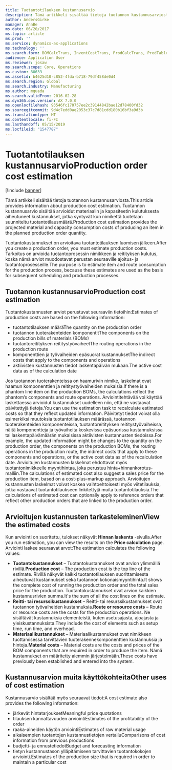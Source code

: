 ```yaml
---
title: Tuotantotilauksen kustannusarvio
description: Tämä artikkeli sisältää tietoja tuotannon kustannusarviosta. Tuotannon kustannusarvio sisältää arvioidut materiaalin ja kapasiteetin kulutuksesta aiheutuneet kustannukset, jotka syntyvät kun nimikettä tuotetaan suunniteltu tuotantotilausmäärä.
author: AndersGirke
manager: AnnBe
ms.date: 06/20/2017
ms.topic: article
ms.prod: ''
ms.service: dynamics-ax-applications
ms.technology: ''
ms.search.form: BOMCalcTrans, InventCostTrans, ProdCalcTrans, ProdTableJour, ProdTableListPage
audience: Application User
ms.reviewer: josaw
ms.search.scope: Core, Operations
ms.custom: 80633
ms.assetid: b4625d10-c852-4fda-b718-79df458de0d4
ms.search.region: Global
ms.search.industry: Manufacturing
ms.author: mguada
ms.search.validFrom: 2016-02-28
ms.dyn365.ops.version: AX 7.0.0
ms.openlocfilehash: 93546fc170757ee2c39144842bae12d78400fd32
ms.sourcegitcommit: 9d4c7edd0ae2053c37c7d81cdd180b16bf3a9d3b
ms.translationtype: HT
ms.contentlocale: fi-FI
ms.lasthandoff: 05/15/2019
ms.locfileid: "1547787"
---
```

# <a name="production-order-cost-estimation"></a><span data-ttu-id="4a131-104">Tuotantotilauksen kustannusarvio</span><span class="sxs-lookup"><span data-stu-id="4a131-104">Production order cost estimation</span></span>

[!include [banner](../includes/banner.md)]

<span data-ttu-id="4a131-105">Tämä artikkeli sisältää tietoja tuotannon kustannusarviosta.</span><span class="sxs-lookup"><span data-stu-id="4a131-105">This article provides information about production cost estimation.</span></span> <span data-ttu-id="4a131-106">Tuotannon kustannusarvio sisältää arvioidut materiaalin ja kapasiteetin kulutuksesta aiheutuneet kustannukset, jotka syntyvät kun nimikettä tuotetaan suunniteltu tuotantotilausmäärä.</span><span class="sxs-lookup"><span data-stu-id="4a131-106">Production cost estimation provides the projected material and capacity consumption costs of producing an item in the planned production order quantity.</span></span> 

<span data-ttu-id="4a131-107">Tuotantokustannukset on arvioitava tuotantotilauksen luomisen jälkeen.</span><span class="sxs-lookup"><span data-stu-id="4a131-107">After you create a production order, you must estimate production costs.</span></span> <span data-ttu-id="4a131-108">Tarkoitus on arvioida tuotantoprosessin nimikkeen ja reitityksen kulutus, koska nämä arviot muodostavat perustan seuraaville ajoitus- ja tuotantoprosesseille.</span><span class="sxs-lookup"><span data-stu-id="4a131-108">The purpose is to estimate item and route consumption for the production process, because these estimates are used as the basis for subsequent scheduling and production processes.</span></span>

## <a name="production-cost-estimation"></a><span data-ttu-id="4a131-109">Tuotannon kustannusarvio</span><span class="sxs-lookup"><span data-stu-id="4a131-109">Production cost estimation</span></span>
<span data-ttu-id="4a131-110">Tuotantokustannusten arviot perustuvat seuraaviin tietoihin:</span><span class="sxs-lookup"><span data-stu-id="4a131-110">Estimates of production costs are based on the following information:</span></span>

-   <span data-ttu-id="4a131-111">tuotantotilauksen määrä</span><span class="sxs-lookup"><span data-stu-id="4a131-111">The quantity on the production order</span></span>
-   <span data-ttu-id="4a131-112">tuotannon tuoterakenteiden komponentit</span><span class="sxs-lookup"><span data-stu-id="4a131-112">The components on the production bills of materials (BOMs)</span></span>
-   <span data-ttu-id="4a131-113">tuotantoreitityksen reititystyövaiheet</span><span class="sxs-lookup"><span data-stu-id="4a131-113">The routing operations in the production route</span></span>
-   <span data-ttu-id="4a131-114">komponenttien ja työvaiheiden epäsuorat kustannukset</span><span class="sxs-lookup"><span data-stu-id="4a131-114">The indirect costs that apply to the components and operations</span></span>
-   <span data-ttu-id="4a131-115">aktiivisten kustannusten tiedot laskentapäivän mukaan.</span><span class="sxs-lookup"><span data-stu-id="4a131-115">The active cost data as of the calculation date</span></span>

<span data-ttu-id="4a131-116">Jos tuotannon tuoterakenteissa on haamurivin nimike, laskelmat ovat haamun komponenttien ja reititystyövaiheiden mukaisia.</span><span class="sxs-lookup"><span data-stu-id="4a131-116">If there is a phantom line item on the production BOMs, the calculations reflect the phantom’s components and route operations.</span></span> <span data-ttu-id="4a131-117">Arviointitehtävää voi käyttää laskettaessa arvioidut kustannukset uudelleen niin, että ne vastaavat päivitettyjä tietoja.</span><span class="sxs-lookup"><span data-stu-id="4a131-117">You can use the estimation task to recalculate estimated costs so that they reflect updated information.</span></span> <span data-ttu-id="4a131-118">Päivitetyt tiedot voivat olla esimerkiksi muutoksia tuotantotilauksen määrässä, tuotannon tuoterakenteiden komponenteissa, tuotantoreitityksen reititystyövaiheissa, näitä komponentteja ja työvaiheita koskevissa epäsuorissa kustannuksissa tai laskentapäivämäärän mukaisissa aktiivisten kustannusten tiedoissa.</span><span class="sxs-lookup"><span data-stu-id="4a131-118">For example, the updated information might be changes to the quantity on the production order, the components on the production BOMs, the routing operations in the production route, the indirect costs that apply to these components and operations, or the active cost data as of the recalculation date.</span></span> <span data-ttu-id="4a131-119">Arvioitujen kustannusten laskelmat ehdottavat myös tuotantonimikkeelle myyntihintaa, joka perustuu hinta+hinnankorotus-malliin.</span><span class="sxs-lookup"><span data-stu-id="4a131-119">The calculations of estimated cost also suggest a sales price for the production item, based on a cost-plus-markup approach.</span></span> <span data-ttu-id="4a131-120">Arvioitujen kustannusten laskelmat voivat koskea vaihtoehtoisesti myös viitetilauksia, jotka vastaavat tuotantotilaukseen linkitettyjä muita tuotantotilauksia.</span><span class="sxs-lookup"><span data-stu-id="4a131-120">The calculations of estimated cost can optionally apply to reference orders that reflect other production orders that are linked to the production order.</span></span>

## <a name="view-the-estimated-costs"></a><span data-ttu-id="4a131-121">Arvioitujen kustannusten tarkasteleminen</span><span class="sxs-lookup"><span data-stu-id="4a131-121">View the estimated costs</span></span>
<span data-ttu-id="4a131-122">Kun arviointi on suoritettu, tulokset näkyvät **Hinnan laskenta** -sivulla.</span><span class="sxs-lookup"><span data-stu-id="4a131-122">After you run estimation, you can view the results on the **Price calculation** page.</span></span> <span data-ttu-id="4a131-123">Arviointi laskee seuraavat arvot:</span><span class="sxs-lookup"><span data-stu-id="4a131-123">The estimation calculates the following values:</span></span>

-   <span data-ttu-id="4a131-124">**Tuotantokustannukset** – Tuotantokustannukset ovat arvion ylimmällä rivillä.</span><span class="sxs-lookup"><span data-stu-id="4a131-124">**Production cost** – The production cost is the top line of the estimate.</span></span> <span data-ttu-id="4a131-125">Rivillä näkyvät kaikki tuotantotilauksen suorittamisesta aiheutuvat kustannukset sekä tuotannon kokonaismyyntihinta.</span><span class="sxs-lookup"><span data-stu-id="4a131-125">It shows the complete cost of running the production order and the total sales price for the production.</span></span> <span data-ttu-id="4a131-126">Tuotantokustannukset ovat arvion kaikkien kustannusrivien summa.</span><span class="sxs-lookup"><span data-stu-id="4a131-126">It's the sum of all the cost lines on the estimate.</span></span>
-   <span data-ttu-id="4a131-127">**Reitti- tai resurssikustannukset** – Reitti- tai resurssikustannukset ovat tuotannon työvaiheiden kustannuksia.</span><span class="sxs-lookup"><span data-stu-id="4a131-127">**Route or resource costs** – Route or resource costs are the costs for the production operations.</span></span> <span data-ttu-id="4a131-128">Ne sisältävät kustannuksia elementeistä, kuten asetusajasta, ajoajasta ja yleiskustannuksista.</span><span class="sxs-lookup"><span data-stu-id="4a131-128">They include the cost of elements such as setup time, run time, and overhead.</span></span>
-   <span data-ttu-id="4a131-129">**Materiaalikustannukset** – Materiaalikustannukset ovat nimikkeen tuottamisessa tarvittavien tuoterakennekomponenttien kustannuksia ja hintoja.</span><span class="sxs-lookup"><span data-stu-id="4a131-129">**Material costs** – Material costs are the costs and prices of the BOM components that are required in order to produce the item.</span></span> <span data-ttu-id="4a131-130">Nämä kustannukset on määritetty aiemmin järjestelmään.</span><span class="sxs-lookup"><span data-stu-id="4a131-130">These costs have previously been established and entered into the system.</span></span>

## <a name="other-uses-of-cost-estimation"></a><span data-ttu-id="4a131-131">Kustannusarvion muita käyttökohteita</span><span class="sxs-lookup"><span data-stu-id="4a131-131">Other uses of cost estimation</span></span>
<span data-ttu-id="4a131-132">Kustannusarvio sisältää myös seuraavat tiedot:</span><span class="sxs-lookup"><span data-stu-id="4a131-132">A cost estimate also provides the following information:</span></span>

-   <span data-ttu-id="4a131-133">järkevät hintatarjoukset</span><span class="sxs-lookup"><span data-stu-id="4a131-133">Meaningful price quotations</span></span>
-   <span data-ttu-id="4a131-134">tilauksen kannattavuuden arviointi</span><span class="sxs-lookup"><span data-stu-id="4a131-134">Estimates of the profitability of the order</span></span>
-   <span data-ttu-id="4a131-135">raaka-aineiden käytön arviointi</span><span class="sxs-lookup"><span data-stu-id="4a131-135">Estimates of raw material usage</span></span>
-   <span data-ttu-id="4a131-136">aikaisempien tuotantojen kustannustietojen vertailu</span><span class="sxs-lookup"><span data-stu-id="4a131-136">Comparisons of cost information from previous productions</span></span>
-   <span data-ttu-id="4a131-137">budjetti- ja ennustetiedot</span><span class="sxs-lookup"><span data-stu-id="4a131-137">Budget and forecasting information</span></span>
-   <span data-ttu-id="4a131-138">tietyn kustannustason ylläpitämiseen tarvittavien tuotantokokojen arviointi.</span><span class="sxs-lookup"><span data-stu-id="4a131-138">Estimates of the production size that is required in order to maintain a particular cost</span></span>




